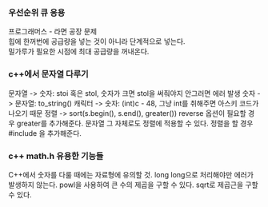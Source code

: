 ### 우선순위 큐 응용
프로그래머스 - 라면 공장 문제  
힙에 한꺼번에 공급량을 넣는 것이 아니라 단계적으로 넣는다.  
밀가루가 필요한 시점에 최대 공급량을 꺼내온다.  

### c++에서 문자열 다루기
문자열 -> 숫자: stoi 혹은 stol, 숫자가 크면 stol을 써줘야지 안그러면 에러 발생
숫자 -> 문자열: to_string()
캐릭터 -> 숫자: (int)c - 48, 그냥 int를 취해주면 아스키 코드가 나오기 때문
정렬 -> sort(s.begin(), s.end(), greater<char>()) reverse 옵션이 필요할 경우 greater를 추가해준다.
       문자열 그 자체로도 정렬에 적용할 수 있다.
정렬을 할 경우 #include <algorithm>을 추가해준다.

### c++ math.h 유용한 기능들
C++에서 숫자를 다룰 때에는 자료형에 유의할 것. long long으로 처리해야만 에러가 발생하지 않는다. 
powl을 사용하여 큰 수의 제곱을 구할 수 있다.
sqrt로 제곱근을 구할 수 있다.
